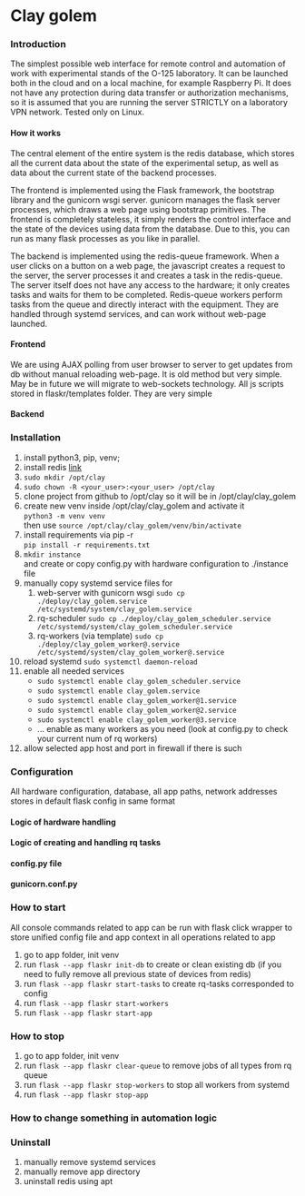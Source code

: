 # Clay golem
### Introduction
The simplest possible web interface for remote control
and automation of work with experimental stands of 
the O-125 laboratory. It can be launched both in the 
cloud and on a local machine, for example Raspberry Pi.
It does not have any protection during data transfer
or authorization mechanisms, so it is assumed that 
you are running the server STRICTLY on a laboratory 
VPN network. Tested only on Linux.

#### How it works
The central element of the entire system is the redis 
database, which stores all the current data about the 
state of the experimental setup, as well as data about 
the current state of the backend processes.

The frontend is implemented using the Flask framework, the bootstrap
library and the gunicorn wsgi server. gunicorn manages
the flask server processes, which draws a web page 
using bootstrap primitives. The frontend is completely
stateless, it simply renders the control interface and
the state of the devices using data from the database.
Due to this, you can run as many flask processes as you
like in parallel.

The backend is implemented using the
redis-queue framework. When a user clicks on a button
on a web page, the javascript creates a request to the
server, the server processes it and creates a task in
the redis-queue. The server itself does not have any 
access to the hardware; it only creates tasks and waits
for them to be completed. Redis-queue workers perform
tasks from the queue and directly interact with the 
equipment. They are handled through 
systemd services, and can work without web-page launched.

#### Frontend
We are using AJAX polling from user browser to server 
to get updates from db without manual reloading web-page.
It is old method but very simple. May be in future we will
migrate to web-sockets technology.
All js scripts stored in flaskr/templates folder. They are very simple

#### Backend


### Installation
1. install python3, pip, venv;  
2. install redis [link](https://redis.io/docs/install/install-redis/install-redis-on-linux/)
3. ```sudo mkdir /opt/clay```
4. ```sudo chown -R <your_user>:<your_user> /opt/clay```
5. clone project from github to /opt/clay so it will be in /opt/clay/clay_golem
6. create new venv inside /opt/clay/clay_golem and activate it  
```python3 -m venv venv```   
then use ```source /opt/clay/clay_golem/venv/bin/activate```
7. install requirements via pip -r   
```pip install -r requirements.txt```
8. ```mkdir instance```  
and create or copy config.py with hardware configuration to  ./instance file 
9. manually copy systemd service files for 
   1. web-server with gunicorn wsgi
   ```sudo cp ./deploy/clay_golem.service /etc/systemd/system/clay_golem.service```
   2. rq-scheduler
   ```sudo cp ./deploy/clay_golem_scheduler.service /etc/systemd/system/clay_golem_scheduler.service```
   3. rq-workers (via template)
   ```sudo cp ./deploy/clay_golem_worker@.service /etc/systemd/system/clay_golem_worker@.service```
10. reload systemd ```sudo systemctl daemon-reload```
11. enable all needed services
    * ```sudo systemctl enable clay_golem_scheduler.service```
    * ```sudo systemctl enable clay_golem.service```
    * ```sudo systemctl enable clay_golem_worker@1.service```
    * ```sudo systemctl enable clay_golem_worker@2.service```
    * ```sudo systemctl enable clay_golem_worker@3.service```
    *  ... enable as many workers as you need (look at config.py to check your current num of rq workers)
12. allow selected app host and port in firewall if there is such

### Configuration
All hardware configuration, database, all app paths, 
network addresses stores in default flask config in same format
#### Logic of hardware handling
#### Logic of creating and handling rq tasks
#### config.py file 
#### gunicorn.conf.py

### How to start
All console commands related to app can be run with flask click wrapper to store 
unified config file and app context in all operations related to app
1. go to app folder, init venv
2. run ```flask --app flaskr init-db``` to create or clean existing db (if you need to fully remove all previous state of devices from redis)
3. run ```flask --app flaskr start-tasks``` to create rq-tasks corresponded to config
4. run ```flask --app flaskr start-workers``` 
5. run ```flask --app flaskr start-app``` 

### How to stop
1. go to app folder, init venv
2. run ```flask --app flaskr clear-queue``` to remove 
jobs of all types from rq queue
3. run ```flask --app flaskr stop-workers``` to stop all workers from systemd
4. run ```flask --app flaskr stop-app```

### How to change something in automation logic

### Uninstall
1. manually remove systemd services
2. manually remove app directory
3. uninstall redis using apt


